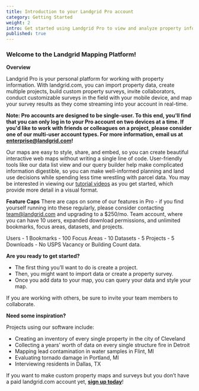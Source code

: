 ```yaml
---
title: Introduction to your Landgrid Pro account
category: Getting Started
weight: 2
intro: Get started using Landgrid Pro to view and analyze property information.
published: true
---
```



### Welcome to the Landgrid Mapping Platform!

**Overview**

Landgrid Pro is your personal platform for working with property information. With landgrid.com, you can import property data, create multiple projects, build custom property surveys, invite collaborators, conduct customizable surveys in the field with your mobile device, and map your survey results as they come streaming into your account in real-time.

**Note: Pro accounts are designed to be single-user. To this end, you'll find that you can only log in to your Pro account on two devices at a time. If you'd like to work with friends or colleagues on a project, please consider one of our multi-user account types. For more information, email us at enterprise@landgrid.com!**

Our maps are easy to style, share, and embed, so you can create beautiful interactive web maps without writing a single line of code. User-friendly tools like our data list view and our query builder help make complicated information digestible, so you can make well-informed planning and land use decisions while spending less time wrestling with parcel data. You may be interested in viewing our [tutorial videos](https://landgrid.com/pages/tutorial-videos) as you get started, which provide more detail in a visual format.

**Feature Caps**
There are caps on some of our features in Pro - if you find yourself running into these regularly, please consider contacting team@landgrid.com and upgrading to a $250/mo. Team account, where you can have 10 users, expanded download permissions, and unlimited bookmarks, focus areas, datasets, and projects. 

Users - 1
Bookmarks - 100
Focus Areas - 10
Datasets - 5
Projects - 5
Downloads - No USPS Vacancy or Building Count data.

**Are you ready to get started?**
  * The first thing you’ll want to do is create a project.
  * Then, you might want to import data or create a property survey.
  * Once you add data to your map, you can query your data and style your map.

If you are working with others, be sure to invite your team members to collaborate.

**Need some inspiration?**

Projects using our software include:

  *  Creating an inventory of every single property in the city of Cleveland
  * Collecting a years’ worth of data on every single structure fire in Detroit
  * Mapping lead contamination in water samples in Flint, MI
  * Evaluating tornado damage in Portland, MI
  * Interviewing residents in Dallas, TX

If you want to make custom property maps and surveys but you don’t have a paid landgrid.com account yet, [**sign up today**](https://landgrid.com/plans)!

